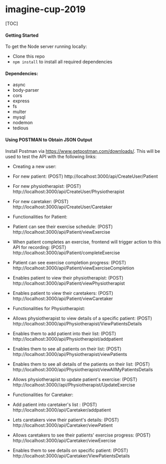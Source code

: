 # imagine-cup-2019

[TOC]

#### Getting Started
To get the Node server running locally:
- Clone this repo
- `npm install` to install all required dependencies

#### Dependencies:
- async
- body-parser
- cors
- express
- fs
- multer
- mysql
- nodemon
- tedious

#### Using POSTMAN to Obtain JSON Output
Install Postman via https://www.getpostman.com/downloads/. This will be used to test the API with the following links:
-  Creating a new user:
 - For new patient: (POST) http://localhost:3000/api/CreateUser/Patient 
 - For new physiotherapist: (POST) http://localhost:3000/api/CreateUser/Physiotherapist 
 - For new caretaker: (POST) http://localhost:3000/api/CreateUser/Caretaker

- Functionalities for Patient:
 - Patient can see their exercise schedule: (POST) http://localhost:3000/api/Patient/viewExercise
 - When patient completes an exercise, frontend will trigger action to this API for recording: (POST) http://localhost:3000/api/Patient/completeExercise
 - Patient can see exercise completion progress: (POST) http://localhost:3000/api/Patient/viewExerciseCompletion
  - Enables patient to view their physiotherapist: (POST) http://localhost:3000/api/Patient/viewPhysiotherapist
 - Enables patient to view their caretakers: (POST) http://localhost:3000/api/Patient/viewCaretaker

- Functionalities for Physiotherapist:
 - Allows physiotherapist to view details of a specific patient: (POST) http://localhost:3000/api/Physiotherapist/ViewPatientsDetails 
 - Enables them to add patient into their list: (POST) http://localhost:3000/api/Physiotherapist/addpatient 
 - Enables them to see all patients on their list: (POST) http://localhost:3000/api/Physiotherapist/viewPatients
  - Enables them to see all details of the patients on their list: (POST) http://localhost:3000/api/Physiotherapist/viewAllMyPatientsDetails
 - Allows physiotherapist to update patient's exercise: (POST) http://localhost:3000//api/Physiotherapist/UpdateExercise 
 
- Functionalities for Caretaker:
 - Add patient into caretaker's list : (POST) http://localhost:3000/api/Caretaker/addpatient
 - Lets caretakers view their patient's details: (POST) http://localhost:3000/api/Caretaker/viewPatient
 - Allows caretakers to see their patients' exercise progress: (POST) http://localhost:3000/api/Caretaker/viewExercise
 - Enables them to see details on specific patient: (POST) http://localhost:3000/api/Caretaker/ViewPatientsDetails
